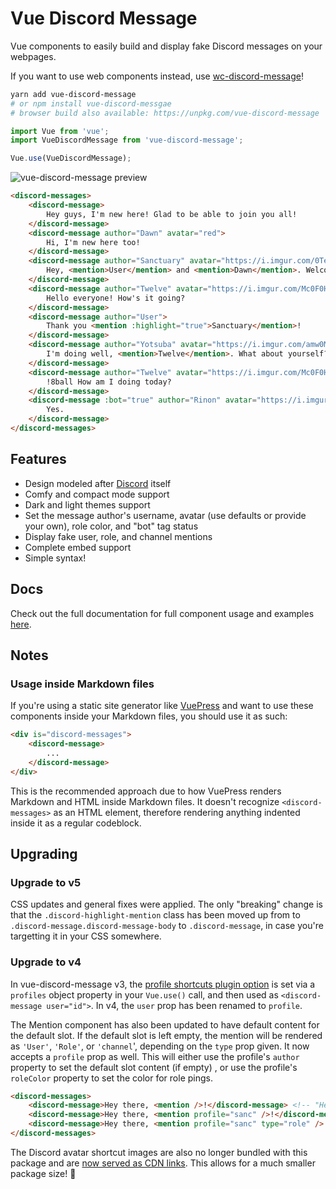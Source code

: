 # Vue Discord Message

Vue components to easily build and display fake Discord messages on your webpages.

If you want to use web components instead, use [wc-discord-message](https://github.com/Danktuary/wc-discord-message)!

```sh
yarn add vue-discord-message
# or npm install vue-discord-messgae
# browser build also available: https://unpkg.com/vue-discord-message
```

```js
import Vue from 'vue';
import VueDiscordMessage from 'vue-discord-message';

Vue.use(VueDiscordMessage);
```

![vue-discord-message preview](https://i.imgur.com/XX0JUdt.png)

```html
<discord-messages>
	<discord-message>
		Hey guys, I'm new here! Glad to be able to join you all!
	</discord-message>
	<discord-message author="Dawn" avatar="red">
		Hi, I'm new here too!
	</discord-message>
	<discord-message author="Sanctuary" avatar="https://i.imgur.com/0TeacfY.png" role-color="#0099ff">
		Hey, <mention>User</mention> and <mention>Dawn</mention>. Welcome to our server!
	</discord-message>
	<discord-message author="Twelve" avatar="https://i.imgur.com/Mc0F0Hf.png" role-color="#15b153">
		Hello everyone! How's it going?
	</discord-message>
	<discord-message author="User">
		Thank you <mention :highlight="true">Sanctuary</mention>!
	</discord-message>
	<discord-message author="Yotsuba" avatar="https://i.imgur.com/amw0MGJ.png">
		I'm doing well, <mention>Twelve</mention>. What about yourself?
	</discord-message>
	<discord-message author="Twelve" avatar="https://i.imgur.com/Mc0F0Hf.png" role-color="#15b153">
		!8ball How am I doing today?
	</discord-message>
	<discord-message :bot="true" author="Rinon" avatar="https://i.imgur.com/axQ9wJl.png" role-color="violet">
		Yes.
	</discord-message>
</discord-messages>
```

## Features

* Design modeled after [Discord](https://discordapp.com/) itself
* Comfy and compact mode support
* Dark and light themes support
* Set the message author's username, avatar (use defaults or provide your own), role color, and "bot" tag status
* Display fake user, role, and channel mentions
* Complete embed support
* Simple syntax!

## Docs

Check out the full documentation for full component usage and examples [here](https://vue-discord-message.netlify.com/).

## Notes

### Usage inside Markdown files

If you're using a static site generator like [VuePress](https://vuepress.vuejs.org/) and want to use these components inside your Markdown files, you should use it as such:

```html
<div is="discord-messages">
	<discord-message>
		...
	</discord-message>
</div>
```

This is the recommended approach due to how VuePress renders Markdown and HTML inside Markdown files. It doesn't recognize `<discord-messages>` as an HTML element, therefore rendering anything indented inside it as a regular codeblock.

## Upgrading

### Upgrade to v5

CSS updates and general fixes were applied. The only "breaking" change is that the `.discord-highlight-mention` class has been moved up from to `.discord-message.discord-message-body` to `.discord-message`, in case you're targetting it in your CSS somewhere.

### Upgrade to v4

In vue-discord-message v3, the [profile shortcuts plugin option](https://vue-discord-message.netlify.com/plugin-options.html#profile-shortcuts) is set via a `profiles` object property in your `Vue.use()` call, and then used as `<discord-message user="id">`. In v4, the `user` prop has been renamed to `profile`.

The Mention component has also been updated to have default content for the default slot. If the default slot is left empty, the mention will be rendered as `'User'`, `'Role'`, or `'channel`', depending on the `type` prop given.
It now accepts a `profile` prop as well. This will either use the profile's `author` property to set the default slot content (if empty) , or use the profile's `roleColor` property to set the color for role pings.


```html
<discord-messages>
	<discord-message>Hey there, <mention />!</discord-message> <!-- "Hey there, @User! -->
	<discord-message>Hey there, <mention profile="sanc" />!</discord-message> <!-- "Hey there, @Sanctuary! -->
	<discord-message>Hey there, <mention profile="sanc" type="role" />!</discord-message> <!-- "Hey there, @Role! (colored ping) -->
</discord-messages>
```

The Discord avatar shortcut images are also no longer bundled with this package and are [now served as CDN links](https://vue-discord-message.netlify.com/plugin-options.html#avatar-shortcuts). This allows for a much smaller package size! 🎉

